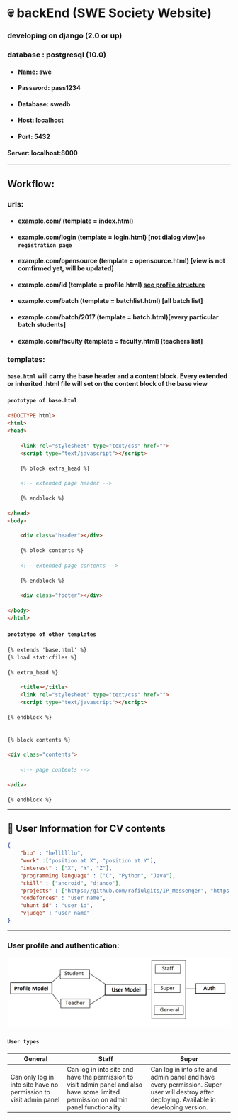 # :skull: backEnd (SWE Society Website)
### developing on django (2.0 or up)
### database : postgresql (10.0)
 * #### Name: swe
 * #### Password: pass1234
 * #### Database: swedb
 * #### Host: localhost
 * #### Port: 5432

#### Server: localhost:8000
 

***

## Workflow:

### urls:
  * #### example.com/ (template = index.html)
  * #### example.com/login (template = login.html) [not dialog view]```no registration page```
  * #### example.com/opensource (template = opensource.html) [view is not comfirmed yet, will be updated]
  * #### example.com/id (template = profile.html) [see profile structure](https://github.com/swesust/front-end)
  * #### example.com/batch (template = batchlist.html) [all batch list]
  * #### example.com/batch/2017 (template = batch.html)[every particular batch students]
  * #### example.com/faculty (template = faculty.html) [teachers list]
  
### templates:
#### `base.html` will carry the base header and a content block. Every extended or inherited .html file will set on the content block of the base view

#### `prototype of base.html`
```html
<!DOCTYPE html>
<html>
<head>

	<link rel="stylesheet" type="text/css" href="">
	<script type="text/javascript"></script>

	{% block extra_head %}

	<!-- extended page header -->

	{% endblock %}

</head>
<body>
 	
 	<div class="header"></div>

 	{% block contents %}

 	<!-- extended page contents -->

 	{% endblock %}

 	<div class="footer"></div>

</body>
</html>

```

#### `prototype of other templates`
```html
{% extends 'base.html' %}
{% load staticfiles %}

{% extra_head %}
	
	<title></title>
	<link rel="stylesheet" type="text/css" href="">
	<script type="text/javascript"></script>

{% endblock %}


{% block contents %}

<div class="contents">
	
	<!-- page contents -->

</div>

{% endblock %}

```

***
## :page_facing_up: User Information for CV contents
```json
{
	"bio" : "hellllllo",
	"work" :["position at X", "position at Y"],
	"interest" : ["X", "Y", "Z"],
	"programming language" : ["C", "Python", "Java"],
	"skill" : ["android", "django"],
	"projects" : ["https://github.com/rafiulgits/IP_Messenger", "https://github.com/sakkhat/p250"],
	"codeforces" : "user name",
	"uhunt id" : "user id",
	"vjudge" : "user name"
}
```


***
### User profile and authentication:
![](doc/auth_model.png)

#### `User types`


General | Staff | Super
--- | --- | --- 
Can only log in into site have no permission to visit admin panel | Can log in into site and have the permission to visit admin panel and also have some limited permission on admin panel functionality | Can log in into site and admin panel and have every permission. Super user will destroy after deploying. Available in developing version.
